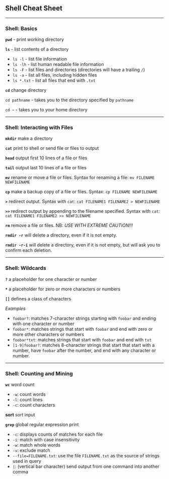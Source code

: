 ## Shell Cheat Sheet

_____
### Shell: Basics

**`pwd`** - print working directory

**`ls`** - list contents of a directory

- `ls -l` - list file information
- `ls -lh` - list human readable file information
- `ls -F` - list files and directories (directories will have a trailing `/`)
- `ls -a` - list all files, including hidden files
- `ls *.txt` - list all files that end with `.txt`

**`cd`** change directory

  `cd pathname` - takes you to the directory specified by `pathname`

  `cd ~` -  takes you to your home directory

______
### Shell: Interacting with Files

**`mkdir`** make a directory

**`cat`** print to shell or send file or files to output

**`head`** output first 10 lines of a file or files

**`tail`** output last 10 lines of a file or files

**`mv`** rename or move a file or files. Syntax for renaming a file: `mv FILENAME NEWFILENAME`

**`cp`** make a backup copy of a file or files. Syntax: `cp FILENAME NEWFILENAME`

**`>`** redirect output. Syntax with `cat`: `cat FILENAME1 FILENAME2 > NEWFILENAME`

**`>>`** redirect output by appending to the filename specified. Syntax with `cat`: `cat FILENAME1 FILENAME2 >> NEWFILENAME`

**`rm`** remove a file or files. NB: *USE WITH EXTREME CAUTION!!!*

**`rmdir -r`** will delete a directory, even if it is not empty.

**`rmdir -r-i`** will delete a directory, even if it is not empty, but will ask you to confirm each deletion.


______
### Shell: Wildcards

**`?`** a placeholder for one character or number

**`*`** a placeholder for zero or more characters or numbers

**`[]`** defines a class of characters

*Examples*

- `foobar?`: matches 7-character strings starting with `foobar` and ending with one character or number
- `foobar*`: matches strings that start with `foobar` and end with zero or more other characters or numbers
- `foobar*txt`: matches strings that start with `foobar` and end with `txt`
- `[1-9]foobar?`: matches 8-character strings that start that start with a number, have `foobar` after the number, and end with any character or number.

_____
### Shell: Counting and Mining

**`wc`** word count

- `-w`: count words
- `-l`: count lines
- `-c`: count characters

**sort** sort input

**`grep`** global regular expression print

- `-c`: displays counts of matches for each file
- `-i`: match with case insensitivity
- `-w`: match whole words
- `-v`: exclude match
- `--file=FILENAME.txt`: use the file `FILENAME.txt` as the source of strings used in query
- `|`: (vertical bar character) send output from one command into another comma
